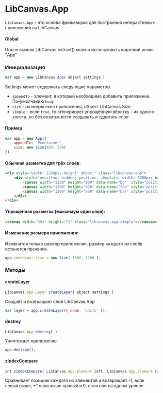 LibCanvas.App
=============

`LibCanvas.App` - это основа фреймворка для построения интерактивных приложений на LibCanvas.

#### Global

После вызова LibCanvas.extract() можно использовать короткий алиас "App"

### Инициализация

```js
var app = new LibCanvas.App( object settings )
```

Settings может содержать следующие параметры:

* `appendTo` - элемент, в который необходимо добавить приложение. По-умолчанию `body`
* `size` - размеры окна приложения, объект LibCanvas.Size
* `simple` - если `true`, то сгенерирует упрощённую вёрстку - из одного холста, но без возможности создавать и сдвигать слои

#### Пример

```js
var app = new App({
	appendTo: '#container',
	size: new Size(800, 500)
})
```

#### Обычная разметка для трёх слоёв:

```html
<div style="width: 1200px; height: 800px;" class="libcanvas-app">
	<div style="overflow: hidden; position: absolute; width: 1200px; height: 800px;">
		<canvas width="1200" height="800" data-name="bg"  style="position: absolute; z-index: 0;"></canvas>
		<canvas width="1200" height="800" data-name="foo" style="position: absolute; z-index: 1;"></canvas>
		<canvas width="1200" height="800" data-name="bar" style="position: absolute; z-index: 2;"></canvas>
	</div>
</div>
```

#### Упрощённая разметка (максимум один слой):

```html
<canvas width="391" height="71" class="libcanvas-app-simple"></canvas>
```

#### Изменение размера приложения:

Изменится только размер приложения, размер каждого из слоёв останется прежним.

```js
app.container.size = new Size( 1500, 1200 );
```


### Методы

#### createLayer

```js
LibCanvas.App.Layer createLayer( object settings )
```

Создаёт и возвращает слой LibCanvas.App

```js
var layer = app.createLayer({ name: 'units' });
```

#### destroy

```js
LibCanvas.App destroy( )
```

Уничтожает приложение

```js
app.destroy();
```

#### zIndexCompare

```js
int zIndexCompare( LibCanvas.App.Element left, LibCanvas.App.Element right )
```

Сравнивает позицию каждого из элементов и возвращает -1, если левый выше, +1 если выше правый и 0, если они на одном уровне
